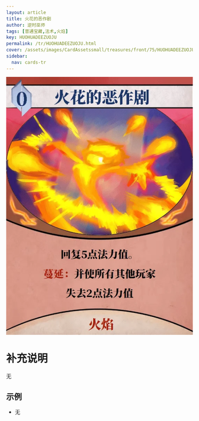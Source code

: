 ```yaml
---
layout: article
title: 火花的恶作剧
author: 逆时巫师
tags: [普通宝藏,法术,火焰]
key: HUOHUADEEZUOJU
permalink: /tr/HUOHUADEEZUOJU.html
cover: /assets/images/CardAssetssmall/treasures/front/75/HUOHUADEEZUOJU.webp
sidebar:
  nav: cards-tr
---
```

![](/assets/images/CardAssets/treasures/front/75/HUOHUADEEZUOJU.webp)

# 补充说明
无


## 示例
* 无